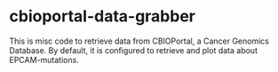 # cbioportal-data-grabber

This is misc code to retrieve data from CBIOPortal, a Cancer Genomics Database. By default, it is configured to retrieve and plot data about EPCAM-mutations. 
